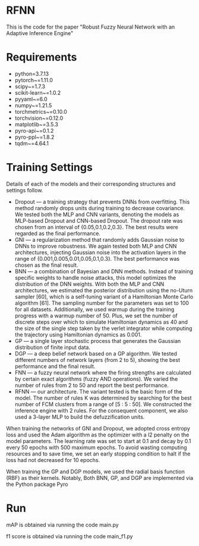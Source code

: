 # RFNN
This is the code for the paper "Robust Fuzzy Neural Network with an Adaptive Inference Engine"

# Requirements
-	python=3.7.13
-	pytorch~=1.11.0
-	scipy~=1.7.3
-	scikit-learn~=1.0.2
-	pyyaml~=6.0
-	numpy~=1.21.5
-	torchmetrics~=0.10.0
-	torchvision~=0.12.0
-	matplotlib~=3.5.3
-	pyro-api~=0.1.2
-	pyro-ppl~=1.8.2
-	tqdm~=4.64.1

# Training Settings

Details of each of the models and their corresponding structures and settings follow.
-	Dropout — a training strategy that prevents DNNs from overfitting. This method randomly drops units during training to decrease covariance. We tested both the MLP and CNN variants, denoting the models as MLP-based Dropout and CNN-based Dropout. The dropout rate was chosen from an interval of {0.05,0.1,0.2,0.3}. The best results were regarded as the final performance.
-	GNI — a regularization method that randomly adds Gaussian noise to DNNs to improve robustness. We again tested both MLP and CNN architectures, injecting Gaussian noise into the activation layers in the range of {0.001,0.005,0.01,0.05,0.1,0.3}. The best performance was chosen as the final result.
-	BNN — a combination of Bayesian and DNN methods. Instead of training specific weights to handle noise attacks, this model optimizes the distribution of the DNN weights. With both the MLP and CNN architectures, we estimated the posterior distribution using the no-Uturn sampler [60], which is a self-tuning variant of a Hamiltonian Monte Carlo algorithm [61]. The sampling number for the parameters was set to 100 for all datasets. Additionally, we used warmup during the training progress with a warmup number of 50. Plus, we set the number of discrete steps over which to simulate Hamiltonian dynamics as 40 and the size of the single step taken by the verlet integrator while computing the trajectory using Hamiltonian dynamics as 0.001.
-	GP — a single layer stochastic process that generates the Gaussian distribution of finite input data.
-	DGP — a deep belief network based on a GP algorithm. We tested different numbers of network layers (from 2 to 5), showing the best performance and the final result.
-	FNN — a fuzzy neural network where the firing strengths are calculated by certain exact algorithms (fuzzy AND operations). We varied the number of rules from 2 to 50 and report the best performance.
-	RFNN — our architecture. The variant tested is the basic form of the model. The number of rules K was determined by searching for the best number of FCM clusters from a range of [5 : 5 : 50]. We constructed the inference engine with 2 rules. For the consequent component, we also used a 3-layer MLP to build the defuzzification units.

When training the networks of GNI and Dropout, we adopted cross entropy loss and used the Adam algorithm as the optimizer with a l2 penalty on the model parameters. The learning rate was set to start at 0.1 and decay by 0.1 every 50 epochs with 500 maximum epochs. To avoid wasting computing resources and to save time, we set an early stopping condition to halt if the loss had not decreased for 10 epochs.

When training the GP and DGP models, we used the radial basis function (RBF) as their kernels. Notably, Both BNN, GP, and DGP are implemented via the Python package Pyro

# Run
mAP is obtained via running the code main.py

f1 score is obtained via running the code main_f1.py


